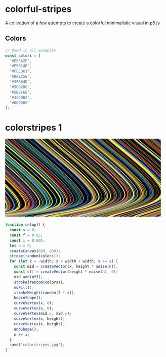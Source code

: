 # colorful-stripes
A collection of a few attempts to create a colorful minimalistic visual in p5 js

## Colors
```javascript
// Used in all examples
const colors = [
  '#E55A2E', 
  '#E5BC4B', 
  '#FEED61', 
  '#DAEC5E', 
  '#3F864D',
  '#58B2B0', 
  '#5B8FEB', 
  '#3260B2', 
  '#000000'
];
```

# colorstripes 1
![colorstripes1](colorstripes1(16).jpg)

```javascript
function setup() {
  const s = 8;
  const f = 0.85;
  const i = 0.001;
  let n = 0;
  createCanvas(800, 800);
  stroke(random(colors));
  for (let x = -width; x < width + width; x += s) {
    const mid = createVector(x, height * noise(n));
    const off = createVector(height * noise(n), 0);
    mid.add(off);
    stroke(random(colors));
    noFill();
    strokeWeight(random(f * s));
    beginShape();
    curveVertex(x, 0);
    curveVertex(x, 0);
    curveVertex(mid.x, mid.y);
    curveVertex(x, height);
    curveVertex(x, height);
    endShape();
    n += i;
  }
  save("colorstripes.jpg");
}
